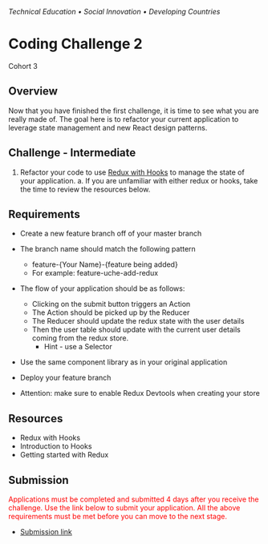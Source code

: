 _Technical Education • Social Innovation • Developing Countries_

# Coding Challenge 2

Cohort 3

## Overview

Now that you have finished the first challenge, it is time to see what you are really made of. The goal here is to refactor your current application to leverage state management and new React design patterns.

## Challenge - Intermediate

1. Refactor your code to use [Redux with Hooks](https://react-redux.js.org/next/api/hooks) to manage the state of your application.
   a. If you are unfamiliar with either redux or hooks, take the time to review the resources below.

## Requirements

- Create a new feature branch off of your master branch
- The branch name should match the following pattern

  - feature-{Your Name}-{feature being added}
  - For example: feature-uche-add-redux

- The flow of your application should be as follows:
  - Clicking on the submit button triggers an Action
  - The Action should be picked up by the Reducer
  - The Reducer should update the redux state with the user details
  - Then the user table should update with the current user details coming from the redux store.
    - Hint - use a Selector
- Use the same component library as in your original application
- Deploy your feature branch
- Attention: make sure to enable Redux Devtools when creating your store

## Resources

- Redux with Hooks
- Introduction to Hooks
- Getting started with Redux

## Submission

<span style='color: red'>Applications must be completed and submitted 4 days after you receive the challenge. Use the link below to submit your application. All the above requirements must be met before you can move to the next stage.
<span/>

- [Submission link](https://airtable.com/shrV4d2p7ht5aVqge)
